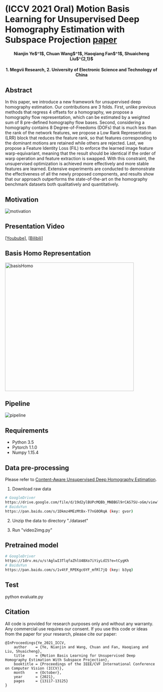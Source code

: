 # (ICCV 2021 Oral) Motion Basis Learning for Unsupervised Deep Homography Estimation with Subspace Projection [paper](https://openaccess.thecvf.com/content/ICCV2021/papers/Ye_Motion_Basis_Learning_for_Unsupervised_Deep_Homography_Estimation_With_Subspace_ICCV_2021_paper.pdf)

<h4 align="center">Nianjin Ye$^1$, Chuan Wang$^1$, Haoqiang Fan$^1$, Shuaicheng Liu$^{2,1}$</center>
<h4 align="center">1. Megvii Research, 2. University of Electronic Science and Technology of China </center>

## Abstract
In this paper, we introduce a new framework for unsupervised deep homography estimation. Our contributions are 3 folds. First, unlike previous methods that regress 4 offsets for a homography, we propose a homography flow representation, which can be estimated by a weighted sum of 8 pre-defined homography flow bases. Second, considering a homography contains 8 Degree-of-Freedoms (DOFs) that is much less than the rank of the network features, we propose a Low Rank Representation (LRR) block that reduces the feature rank, so that features corresponding to the dominant motions are retained while others are rejected. Last, we propose a Feature Identity Loss (FIL) to enforce the learned image feature warp-equivariant, meaning that the result should be identical if the order of warp operation and feature extraction is swapped. With this constraint, the unsupervised optimization is achieved more effectively and more stable features are learned. Extensive experiments are conducted to demonstrate the effectiveness of all the newly proposed components, and results show that our approach outperforms the state-of-the-art on the homography benchmark datasets both qualitatively and quantitatively.

## Motivation
![motivation](https://user-images.githubusercontent.com/1344482/180999724-426f5396-8313-4893-9cbc-1943cf9b8b77.JPG)

## Presentation Video
[[Youbube](https://www.youtube.com/watch?v=EcU02njjWHE)], [[Bilibili](https://www.bilibili.com/video/BV1ah411H7Th/)]

## Basis Homo Representation
<img width="424" alt="basisHomo" src="https://user-images.githubusercontent.com/1344482/180954864-f9f0ac1b-f052-4a8f-bb3c-9f21f0ed46f3.png">

## Pipeline
![pipeline](https://user-images.githubusercontent.com/1344482/181000099-9c1e10fa-2b33-42f2-9804-03e5fd196ac8.JPG)






## Requirements
- Python 3.5
- Pytorch 1.1.0
- Numpy 1.15.4

## Data pre-processing 

Please refer to [Content-Aware Unsupervised Deep Homography Estimation](https://github.com/JirongZhang/DeepHomography.git).

1. Download raw data
```sh
# GoogleDriver
https://drive.google.com/file/d/19d2ylBUPcMQBb_MNBBGl9rCAS7SU-oGm/view?usp=sharing
# BaiduYun
https://pan.baidu.com/s/1Dkmz4MEzMtBx-T7nG0ORqA (key: gvor)
```
2. Unzip the data to directory "./dataset"

3. Run "video2img.py"

## Pretrained model

```sh
# GoogleDriver
https://1drv.ms/u/s!AglwI3TlqfaZhlU4BXo7iYiyLdI5?e=tCygKh
# BaiduYun
https://pan.baidu.com/s/1v4tF_RPEKgc6YF_mfRl7jQ (key: b3yq)
```

## Test
python evaluate.py

## Citation

All code is provided for research purposes only and without any warranty. Any commercial use requires our consent. If you use this code or ideas from the paper for your research, please cite our paper:
```
@InProceedings{Ye_2021_ICCV,
    author    = {Ye, Nianjin and Wang, Chuan and Fan, Haoqiang and Liu, Shuaicheng},
    title     = {Motion Basis Learning for Unsupervised Deep Homography Estimation With Subspace Projection},
    booktitle = {Proceedings of the IEEE/CVF International Conference on Computer Vision (ICCV)},
    month     = {October},
    year      = {2021},
    pages     = {13117-13125}
}
```
